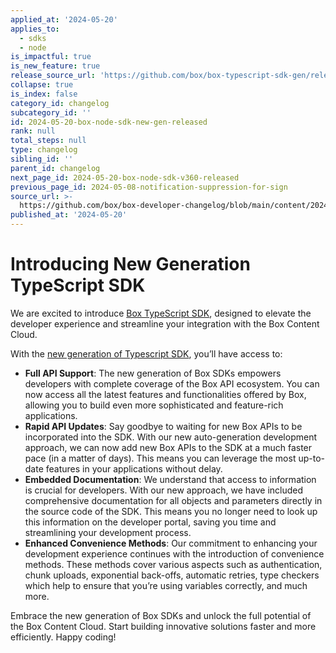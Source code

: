 ```yaml
---
applied_at: '2024-05-20'
applies_to:
  - sdks
  - node
is_impactful: true
is_new_feature: true
release_source_url: 'https://github.com/box/box-typescript-sdk-gen/releases/tag/v1.0.0'
collapse: true
is_index: false
category_id: changelog
subcategory_id: ''
id: 2024-05-20-box-node-sdk-new-gen-released
rank: null
total_steps: null
type: changelog
sibling_id: ''
parent_id: changelog
next_page_id: 2024-05-20-box-node-sdk-v360-released
previous_page_id: 2024-05-08-notification-suppression-for-sign
source_url: >-
  https://github.com/box/box-developer-changelog/blob/main/content/2024/05-20-box-node-sdk-new-gen-released.md
published_at: '2024-05-20'
---
```

# Introducing New Generation TypeScript SDK

We are excited to introduce [Box TypeScript SDK][1], designed to elevate the developer experience and streamline your integration with the Box Content Cloud.

<!-- more -->

With the [new generation of Typescript SDK][1], you’ll have access to:

* **Full API Support**: The new generation of Box SDKs empowers developers with complete coverage of the Box API ecosystem. You can now access all the latest features and functionalities offered by Box, allowing you to build even more sophisticated and feature-rich applications.
* **Rapid API Updates**: Say goodbye to waiting for new Box APIs to be incorporated into the SDK. With our new auto-generation development approach, we can now add new Box APIs to the SDK at a much faster pace (in a matter of days). This means you can leverage the most up-to-date features in your applications without delay.
* **Embedded Documentation**: We understand that access to information is crucial for developers. With our new approach, we have included comprehensive documentation for all objects and parameters directly in the source code of the SDK. This means you no longer need to look up this information on the developer portal, saving you time and streamlining your development process.
* **Enhanced Convenience Methods**: Our commitment to enhancing your development experience continues with the introduction of convenience methods. These methods cover various aspects such as authentication, chunk uploads, exponential back-offs, automatic retries, type checkers which help to ensure that you’re using variables correctly, and much more.

Embrace the new generation of Box SDKs and unlock the full potential of the Box Content Cloud. Start building innovative solutions faster and more efficiently. Happy coding!

[1]: https://github.com/box/box-typescript-sdk-gen